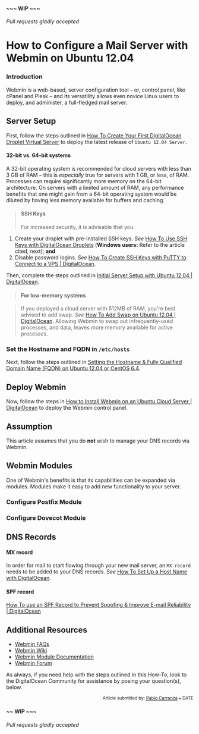 #### ~~~ WIP ~~~
*Pull requests gladly accepted*

How to Configure a Mail Server with Webmin on Ubuntu 12.04
====

### Introduction

Webmin is a web-based, server configuration tool &ndash; or, control panel, like cPanel and Plesk &ndash; and its versatility allows even novice Linux users to deploy, and administer, a full-fledged mail server.

## Server Setup

First, follow the steps outlined in [How To Create Your First DigitalOcean Droplet Virtual Server](https://www.digitalocean.com/community/articles/how-to-create-your-first-digitalocean-droplet-virtual-server) to deploy the latest release of <code>Ubuntu 12.04 Server</code>.

#### 32-bit vs. 64-bit systems

A 32-bit operating system is recommended for cloud servers with less than 3 GB of RAM &ndash; this is _especially_ true for servers with 1 GB, or less, of RAM. Processes can require significantly more memory on the 64-bit architecture. On servers with a limited amount of RAM, any performance benefits that one might gain from a 64-bit operating system would be diluted by having less memory available for buffers and caching.

>#### SSH Keys
>
>For increased security, it is advisable that you:
>
1. Create your droplet with pre-installed SSH keys. *See* [How To Use SSH Keys with DigitalOcean Droplets](https://www.digitalocean.com/community/articles/how-to-use-ssh-keys-with-digitalocean-droplets) (**Windows users:** Refer to the article cited, next); **and**
2. Disable password logins. *See* [How To Create SSH Keys with PuTTY to Connect to a VPS | DigitalOcean](https://www.digitalocean.com/community/articles/how-to-create-ssh-keys-with-putty-to-connect-to-a-vps).

Then, complete the steps outlined in [Initial Server Setup with Ubuntu 12.04 | DigitalOcean](https://www.digitalocean.com/community/articles/initial-server-setup-with-ubuntu-12-04).

>#### For low-memory systems

>If you deployed a cloud server with 512MB of RAM, you're best advised to add swap. *See* [How To Add Swap on Ubuntu 12.04 | DigitalOcean](https://www.digitalocean.com/community/articles/how-to-add-swap-on-ubuntu-12-04). Allowing Webmin to swap out infrequently-used processes, and data, leaves more memory available for active processes.

### Set the Hostname and FQDN in <code>/etc/hosts</code>

Next, follow the steps outlined in [Setting the Hostname & Fully Qualified Domain Name (FQDN) on Ubuntu 12.04 or CentOS 6.4](https://github.com/DigitalOcean-User-Projects/Articles-and-Tutorials/blob/master/set_hostname_fqdn_on_ubuntu_centos.md).

## Deploy Webmin

Now, follow the steps in [How to Install Webmin on an Ubuntu Cloud Server | DigitalOcean](https://www.digitalocean.com/community/articles/how-to-install-webmin-on-an-ubuntu-cloud-server) to deploy the Webmin control panel.

## Assumption

This article assumes that you do **not** wish to manage your DNS records via Webmin.

## Webmin Modules

One of Webmin's benefits is that its capabilities can be expanded via modules. Modules make it easy to add new functionality to your server.

### Configure Postfix Module

### Configure Dovecot Module

## DNS Records

#### MX record

In order for mail to start flowing through your new mail server, an <code>MX record</code> needs to be added to your DNS records. *See* [How To Set Up a Host Name with DigitalOcean](https://www.digitalocean.com/community/articles/how-to-set-up-a-host-name-with-digitalocean).

#### SPF record

[How To use an SPF Record to Prevent Spoofing & Improve E-mail Reliability | DigitalOcean](https://www.digitalocean.com/community/articles/how-to-use-an-spf-record-to-prevent-spoofing-improve-e-mail-reliability)

## Additional Resources

* [Webmin FAQs](http://www.webmin.com/faq.html)
* [Webmin Wiki](http://doxfer.webmin.com/Webmin)
* [Webmin Module Documentation](http://doxfer.webmin.com/Webmin/Modules)
* [Webmin Forum](http://sourceforge.net/p/webadmin/discussion/600155)

As always, if you need help with the steps outlined in this How-To, look to the DigitalOcean Community for assistance by posing your question(s), below.

<p><div style="text-align: right; font-size:smaller;">Article submitted by: <a href="https://plus.google.com/107285164064863645881?rel=author" target="_blank">Pablo Carranza</a> &bull; DATE</div></p>

#### ~~ WIP ~~~
*Pull requests gladly accepted*